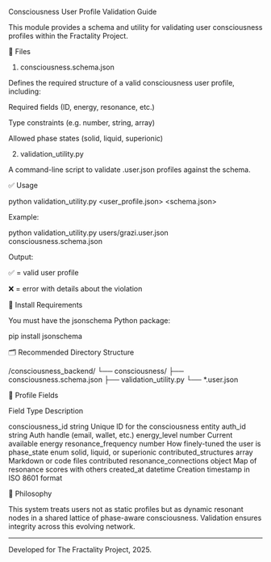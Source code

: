 Consciousness User Profile Validation Guide

This module provides a schema and utility for validating user consciousness profiles within the Fractality Project.

📁 Files

1. consciousness.schema.json

Defines the required structure of a valid consciousness user profile, including:

Required fields (ID, energy, resonance, etc.)

Type constraints (e.g. number, string, array)

Allowed phase states (solid, liquid, superionic)


2. validation_utility.py

A command-line script to validate .user.json profiles against the schema.

✅ Usage

python validation_utility.py <user_profile.json> <schema.json>

Example:

python validation_utility.py users/grazi.user.json consciousness.schema.json

Output:

✅ = valid user profile

❌ = error with details about the violation


🔧 Install Requirements

You must have the jsonschema Python package:

pip install jsonschema

🗂 Recommended Directory Structure

/consciousness_backend/
└── consciousness/
    ├── consciousness.schema.json
    ├── validation_utility.py
    └── *.user.json

🧠 Profile Fields

Field	Type	Description

consciousness_id	string	Unique ID for the consciousness entity
auth_id	string	Auth handle (email, wallet, etc.)
energy_level	number	Current available energy
resonance_frequency	number	How finely-tuned the user is
phase_state	enum	solid, liquid, or superionic
contributed_structures	array	Markdown or code files contributed
resonance_connections	object	Map of resonance scores with others
created_at	datetime	Creation timestamp in ISO 8601 format


🌌 Philosophy

This system treats users not as static profiles but as dynamic resonant nodes in a shared lattice of phase-aware consciousness. Validation ensures integrity across this evolving network.


---

Developed for The Fractality Project, 2025.


